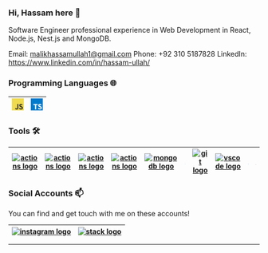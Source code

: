 
### Hi, Hassam here 👋

Software Engineer professional experience in Web Development in React, Node.js, Nest.js and MongoDB.

Email: malikhassamullah1@gmail.com
Phone: +92 310 5187828
LinkedIn: https://www.linkedin.com/in/hassam-ullah/

### Programming Languages 🌐

| [<img src="https://raw.githubusercontent.com/github/explore/80688e429a7d4ef2fca1e82350fe8e3517d3494d/topics/javascript/javascript.png" alt="js logo" width="24">](https://developer.mozilla.org/en-US/docs/Web/JavaScript)  | [<img src="https://raw.githubusercontent.com/github/explore/80688e429a7d4ef2fca1e82350fe8e3517d3494d/topics/typescript/typescript.png" alt="ts logo" width="24">](https://www.typescriptlang.org/) |  
|---|---|

### Tools 🛠️

| [<img src="https://upload.wikimedia.org/wikipedia/commons/thumb/d/d9/Node.js_logo.svg/2560px-Node.js_logo.svg.png" alt="actions logo" width="24">]() | [<img src="https://cdn.worldvectorlogo.com/logos/nestjs.svg" alt="actions logo" width="24">]() | [<img src="https://upload.wikimedia.org/wikipedia/commons/thumb/a/a7/React-icon.svg/1150px-React-icon.svg.png" alt="actions logo" width="24">](https://react.dev/) | [<img src="https://w7.pngwing.com/pngs/761/513/png-transparent-material-ui-logo.png" alt="actions logo" width="24">]() | [<img src="https://w7.pngwing.com/pngs/956/695/png-transparent-mongodb-original-wordmark-logo-icon-thumbnail.png" alt="mongodb logo" width="24">](https://www.mongodb.com/) | [<img src="https://raw.githubusercontent.com/Delta456/Delta456/master/img/actions.png" alt="actions logo" width="24">](https://github.com/features/actions) | [<img src="https://raw.githubusercontent.com/Delta456/Delta456/master/img/git.png" alt="git logo" width="24">](https://git-scm.com/) | [<img src="https://raw.githubusercontent.com/Delta456/Delta456/master/img/vscode.png" alt="vscode logo" width="24">](https://code.visualstudio.com/) | [<img src="https://raw.githubusercontent.com/github/explore/80688e429a7d4ef2fca1e82350fe8e3517d3494d/topics/docker/docker.png" alt="docker logo" width="28">](https://www.docker.com/) | [<img src="https://raw.githubusercontent.com/Delta456/Delta456/master/img/aws.png" alt="aws logo" width="24">](https://aws.amazon.com/)
|---|---|---|---|---|---|---|---|---|---|

### Social Accounts 📫

You can find and get touch with me on these accounts!

| [<img src="https://th.bing.com/th/id/R.26d9974a1feec9905a4e0d5e5ddf8db6?rik=Og1ujXM2C1AJHQ&riu=http%3a%2f%2fupload.wikimedia.org%2fwikipedia%2fcommons%2fa%2fa5%2fInstagram_icon.png&ehk=1%2fZWXYn2nN%2fR80TOtcKH5SsdLkkUvMLrB%2fHUXRDHk9I%3d&risl=&pid=ImgRaw&r=0" alt="instagram logo" width="24">](https://www.instagram.com/hassam_ullah/) | [<img src="https://raw.githubusercontent.com/Delta456/Delta456/master/img/stack.svg" alt="stack logo" width="24">](https://stackoverflow.com/users/21012810/hassam-ullah)
|---|---|

---

